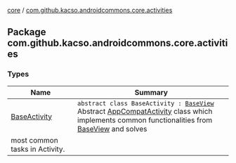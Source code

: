 [core](../index.md) / [com.github.kacso.androidcommons.core.activities](.)

## Package com.github.kacso.androidcommons.core.activities

### Types

| Name | Summary |
|---|---|
| [BaseActivity](-base-activity/index.md) | `abstract class BaseActivity : `[`BaseView`](../com.github.kacso.androidcommons.core.views/-base-view/index.md)<br>Abstract [AppCompatActivity](#) class which implements common functionalities from [BaseView](../com.github.kacso.androidcommons.core.views/-base-view/index.md) and solves
most common tasks in Activity. |
